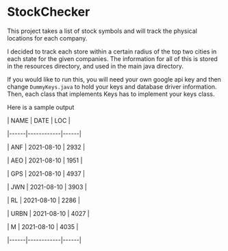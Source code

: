 # StockChecker
This project takes a list of stock symbols and will track the physical locations for each company.

I decided to track each store within a certain radius of the top two cities in each state for the given companies. The information for all of this is stored in the resources directory, and used in the main java directory.

If you would like to run this, you will need your own google api key and then change ```DummyKeys.java``` to hold your keys and database driver information. Then, each class that implements Keys has to implement your keys class.

Here is a sample output

| NAME | DATE       | LOC  |

|------|------------|------|

| ANF  | 2021-08-10 | 2932 |

| AEO  | 2021-08-10 | 1951 |

| GPS  | 2021-08-10 | 4937 |

| JWN  | 2021-08-10 | 3903 |

| RL   | 2021-08-10 | 2286 |

| URBN | 2021-08-10 | 4027 |

| M    | 2021-08-10 | 4035 |

|------|------------|------|
